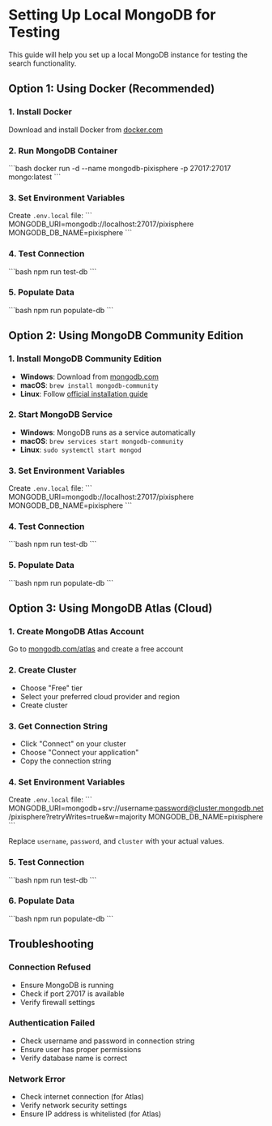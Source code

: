 # Setting Up Local MongoDB for Testing

This guide will help you set up a local MongoDB instance for testing the search functionality.

## Option 1: Using Docker (Recommended)

### 1. Install Docker
Download and install Docker from [docker.com](https://www.docker.com/)

### 2. Run MongoDB Container
\`\`\`bash
docker run -d --name mongodb-pixisphere -p 27017:27017 mongo:latest
\`\`\`

### 3. Set Environment Variables
Create `.env.local` file:
\`\`\`
MONGODB_URI=mongodb://localhost:27017/pixisphere
MONGODB_DB_NAME=pixisphere
\`\`\`

### 4. Test Connection
\`\`\`bash
npm run test-db
\`\`\`

### 5. Populate Data
\`\`\`bash
npm run populate-db
\`\`\`

## Option 2: Using MongoDB Community Edition

### 1. Install MongoDB Community Edition
- **Windows**: Download from [mongodb.com](https://www.mongodb.com/try/download/community)
- **macOS**: `brew install mongodb-community`
- **Linux**: Follow [official installation guide](https://docs.mongodb.com/manual/installation/)

### 2. Start MongoDB Service
- **Windows**: MongoDB runs as a service automatically
- **macOS**: `brew services start mongodb-community`
- **Linux**: `sudo systemctl start mongod`

### 3. Set Environment Variables
Create `.env.local` file:
\`\`\`
MONGODB_URI=mongodb://localhost:27017/pixisphere
MONGODB_DB_NAME=pixisphere
\`\`\`

### 4. Test Connection
\`\`\`bash
npm run test-db
\`\`\`

### 5. Populate Data
\`\`\`bash
npm run populate-db
\`\`\`

## Option 3: Using MongoDB Atlas (Cloud)

### 1. Create MongoDB Atlas Account
Go to [mongodb.com/atlas](https://www.mongodb.com/atlas) and create a free account

### 2. Create Cluster
- Choose "Free" tier
- Select your preferred cloud provider and region
- Create cluster

### 3. Get Connection String
- Click "Connect" on your cluster
- Choose "Connect your application"
- Copy the connection string

### 4. Set Environment Variables
Create `.env.local` file:
\`\`\`
MONGODB_URI=mongodb+srv://username:password@cluster.mongodb.net/pixisphere?retryWrites=true&w=majority
MONGODB_DB_NAME=pixisphere
\`\`\`

Replace `username`, `password`, and `cluster` with your actual values.

### 5. Test Connection
\`\`\`bash
npm run test-db
\`\`\`

### 6. Populate Data
\`\`\`bash
npm run populate-db
\`\`\`

## Troubleshooting

### Connection Refused
- Ensure MongoDB is running
- Check if port 27017 is available
- Verify firewall settings

### Authentication Failed
- Check username and password in connection string
- Ensure user has proper permissions
- Verify database name is correct

### Network Error
- Check internet connection (for Atlas)
- Verify network security settings
- Ensure IP address is whitelisted (for Atlas)
